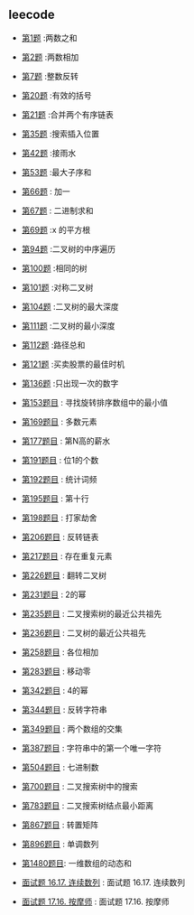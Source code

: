 ## leecode

- [第1题](./0001.md) :两数之和
- [第2题](./0002.md) :两数相加
- [第7题](./0007.md) :整数反转

- [第20题](./0020.md) :有效的括号  
- [第21题](./0021.md) :合并两个有序链表  


- [第35题](./0035.md) :搜索插入位置
- [第42题](./0042.md) :接雨水
- [第53题](./0053.md) :最大子序和
- [第66题](./0066.md) : 加一  
- [第67题](./0067.md) : 二进制求和  
- [第69题](./0069.md) :x 的平方根
  
- [第94题](./0094.md) :二叉树的中序遍历
- [第100题](./0100.md) :相同的树
- [第101题](./0101.md) :对称二叉树
- [第104题](./0104.md) :二叉树的最大深度
- [第111题](./0111.md) :二叉树的最小深度
- [第112题](./0112.md) :路径总和
- [第121题](./0121.md) :买卖股票的最佳时机
- [第136题](./0136.md) :只出现一次的数字


- [第153题目](./0153.md) : 寻找旋转排序数组中的最小值
- [第169题目](./0169.md) : 多数元素
- [第177题目](./0177.md) : 第N高的薪水

- [第191题目](./0191.md) : 位1的个数
- [第192题目](./0192.md) : 统计词频
- [第195题目](./0192.md) :  第十行
- [第198题目](./0198.md) :  打家劫舍
- [第206题目](./0206.md) :  反转链表
- [第217题目](./0217.md) :  存在重复元素
- [第226题目](./0226.md) :  翻转二叉树
- [第231题目](./0231.md) :  2的幂 
- [第235题目](./0235.md) :  二叉搜索树的最近公共祖先 
- [第236题目](./0236.md) :  二叉树的最近公共祖先 
- [第258题目](./0258.md) :  各位相加 
- [第283题目](./0258.md) :  移动零 
- [第342题目](./0342.md) : 4的幂
- [第344题目](./0344.md) : 反转字符串
- [第349题目](./0349.md) : 两个数组的交集
- [第387题目](./0387.md) : 字符串中的第一个唯一字符
- [第504题目](./0504.md) : 七进制数
- [第700题目](./0700.md) : 二叉搜索树中的搜索
- [第783题目](./0783.md) : 二叉搜索树结点最小距离
- [第867题目](./0867.md) : 转置矩阵
- [第896题目](./0896.md) : 单调数列
- [第1480题目](./1480.md): 一维数组的动态和


- [面试题 16.17. 连续数列](./contiguous-sequence-lcci.md) : 面试题 16.17. 连续数列
- [面试题 17.16. 按摩师](./the-masseuse-lcci.md) : 面试题 17.16. 按摩师
